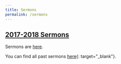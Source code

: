 ```yaml
---
title: Sermons
permalink: /sermons
---
```


## [2017-2018 Sermons](https://drive.google.com/drive/folders/1wX12PONUg6kzthb0JvQ1WWjJSasyJe6T?usp=sharing)
Sermons are [here](https://drive.google.com/drive/folders/1wX12PONUg6kzthb0JvQ1WWjJSasyJe6T?usp=sharing).


You can find all past sermons [here](https://drive.google.com/folderview?id=0B1E900PLmz0seXBLS2JheXotalU){: target="_blank"}.
